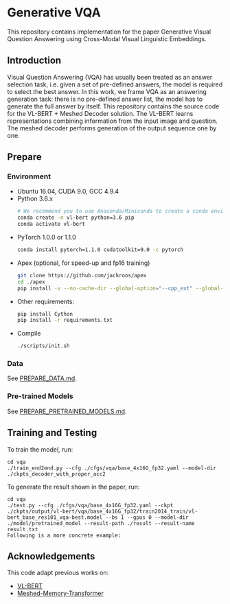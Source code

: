 # Generative VQA

This repository contains implementation for the paper Generative Visual Question Answering using Cross-Modal Visual Linguistic Embeddings.  

## Introduction
Visual Question Answering (VQA) has usually been treated as an answer selection task, i.e. given a set of pre-defined answers, the model is required to select the best answer.
In this work, we frame VQA as an answering generation task: there is no pre-defined answer list, the model has to generate the full answer by itself.
This repository contains the source code for the VL-BERT + Meshed Decoder solution. The VL-BERT learns representations combining information from the input image and question.
The meshed decoder performs generation of the output sequence one by one.

## Prepare

### Environment
* Ubuntu 16.04, CUDA 9.0, GCC 4.9.4
* Python 3.6.x
    ```bash
    # We recommend you to use Anaconda/Miniconda to create a conda environment
    conda create -n vl-bert python=3.6 pip
    conda activate vl-bert
    ```
* PyTorch 1.0.0 or 1.1.0
    ```bash
    conda install pytorch=1.1.0 cudatoolkit=9.0 -c pytorch
    ```
* Apex (optional, for speed-up and fp16 training)
    ```bash
    git clone https://github.com/jackroos/apex
    cd ./apex
    pip install -v --no-cache-dir --global-option="--cpp_ext" --global-option="--cuda_ext" ./  
    ```
* Other requirements:
    ```bash
    pip install Cython
    pip install -r requirements.txt
    ```
* Compile
    ```bash
    ./scripts/init.sh
    ```

### Data

See [PREPARE_DATA.md](data/PREPARE_DATA.md).

### Pre-trained Models

See [PREPARE_PRETRAINED_MODELS.md](model/pretrained_model/PREPARE_PRETRAINED_MODELS.md).

## Training and Testing

To train the model, run:
```
cd vqa
./train_end2end.py --cfg ./cfgs/vqa/base_4x16G_fp32.yaml --model-dir ./ckpts_decoder_with_proper_acc2
```

To generate the result shown in the paper, run:
```
cd vqa
./test.py --cfg ./cfgs/vqa/base_4x16G_fp32.yaml --ckpt ./ckpts/output/vl-bert/vqa/base_4x16G_fp32/train2014_train/vl-bert_base_res101_vqa-best.model --bs 1 --gpus 0 --model-dir ./model/pretrained_model --result-path ./result --result-name result.txt
Following is a more concrete example:
```

## Acknowledgements
This code adapt previous works on:
* [VL-BERT](https://github.com/jackroos/VL-BERT) 
* [Meshed-Memory-Transformer](https://github.com/aimagelab/meshed-memory-transformer)
